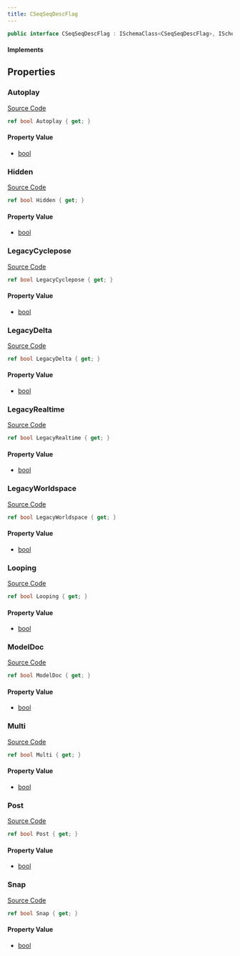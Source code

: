 ```yaml
---
title: CSeqSeqDescFlag
---
```


```csharp
public interface CSeqSeqDescFlag : ISchemaClass<CSeqSeqDescFlag>, ISchemaField, ISchemaClass, INativeHandle
```

#### Implements

## Properties

### Autoplay

[Source Code](https://github.com/swiftly-solution/swiftlys2/blob/beta/managed/src/SwiftlyS2.Generated/Schemas/Interfaces/CSeqSeqDescFlag.cs#L20)

```csharp
ref bool Autoplay { get; }
```

#### Property Value

- [bool](https://learn.microsoft.com/dotnet/api/system.boolean)

### Hidden

[Source Code](https://github.com/swiftly-solution/swiftlys2/blob/beta/managed/src/SwiftlyS2.Generated/Schemas/Interfaces/CSeqSeqDescFlag.cs#L24)

```csharp
ref bool Hidden { get; }
```

#### Property Value

- [bool](https://learn.microsoft.com/dotnet/api/system.boolean)

### LegacyCyclepose

[Source Code](https://github.com/swiftly-solution/swiftlys2/blob/beta/managed/src/SwiftlyS2.Generated/Schemas/Interfaces/CSeqSeqDescFlag.cs#L32)

```csharp
ref bool LegacyCyclepose { get; }
```

#### Property Value

- [bool](https://learn.microsoft.com/dotnet/api/system.boolean)

### LegacyDelta

[Source Code](https://github.com/swiftly-solution/swiftlys2/blob/beta/managed/src/SwiftlyS2.Generated/Schemas/Interfaces/CSeqSeqDescFlag.cs#L28)

```csharp
ref bool LegacyDelta { get; }
```

#### Property Value

- [bool](https://learn.microsoft.com/dotnet/api/system.boolean)

### LegacyRealtime

[Source Code](https://github.com/swiftly-solution/swiftlys2/blob/beta/managed/src/SwiftlyS2.Generated/Schemas/Interfaces/CSeqSeqDescFlag.cs#L34)

```csharp
ref bool LegacyRealtime { get; }
```

#### Property Value

- [bool](https://learn.microsoft.com/dotnet/api/system.boolean)

### LegacyWorldspace

[Source Code](https://github.com/swiftly-solution/swiftlys2/blob/beta/managed/src/SwiftlyS2.Generated/Schemas/Interfaces/CSeqSeqDescFlag.cs#L30)

```csharp
ref bool LegacyWorldspace { get; }
```

#### Property Value

- [bool](https://learn.microsoft.com/dotnet/api/system.boolean)

### Looping

[Source Code](https://github.com/swiftly-solution/swiftlys2/blob/beta/managed/src/SwiftlyS2.Generated/Schemas/Interfaces/CSeqSeqDescFlag.cs#L16)

```csharp
ref bool Looping { get; }
```

#### Property Value

- [bool](https://learn.microsoft.com/dotnet/api/system.boolean)

### ModelDoc

[Source Code](https://github.com/swiftly-solution/swiftlys2/blob/beta/managed/src/SwiftlyS2.Generated/Schemas/Interfaces/CSeqSeqDescFlag.cs#L36)

```csharp
ref bool ModelDoc { get; }
```

#### Property Value

- [bool](https://learn.microsoft.com/dotnet/api/system.boolean)

### Multi

[Source Code](https://github.com/swiftly-solution/swiftlys2/blob/beta/managed/src/SwiftlyS2.Generated/Schemas/Interfaces/CSeqSeqDescFlag.cs#L26)

```csharp
ref bool Multi { get; }
```

#### Property Value

- [bool](https://learn.microsoft.com/dotnet/api/system.boolean)

### Post

[Source Code](https://github.com/swiftly-solution/swiftlys2/blob/beta/managed/src/SwiftlyS2.Generated/Schemas/Interfaces/CSeqSeqDescFlag.cs#L22)

```csharp
ref bool Post { get; }
```

#### Property Value

- [bool](https://learn.microsoft.com/dotnet/api/system.boolean)

### Snap

[Source Code](https://github.com/swiftly-solution/swiftlys2/blob/beta/managed/src/SwiftlyS2.Generated/Schemas/Interfaces/CSeqSeqDescFlag.cs#L18)

```csharp
ref bool Snap { get; }
```

#### Property Value

- [bool](https://learn.microsoft.com/dotnet/api/system.boolean)

